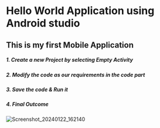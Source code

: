 # Hello World Application using Android studio

## This is my first Mobile Application

##### 1. Create a new Project by selecting Empty Activity
##### 2. Modify the code as our requirements in the code part
##### 3. Save the code & Run it
##### 4. Final Outcome
![Screenshot_20240122_162140](https://github.com/fathima7674/Hello_World_Application_using_Android_Studio/assets/97104966/382cf87c-7531-46b1-b3ee-d958610df2ea)

